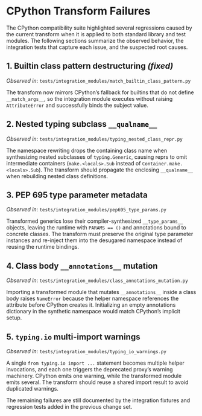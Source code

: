 # CPython Transform Failures

The CPython compatibility suite highlighted several regressions caused by the
current transform when it is applied to both standard library and test
modules. The following sections summarize the observed behavior, the
integration tests that capture each issue, and the suspected root causes.

## 1. Builtin class pattern destructuring *(fixed)*

*Observed in*: `tests/integration_modules/match_builtin_class_pattern.py`

The transform now mirrors CPython’s fallback for builtins that do not define
`__match_args__`, so the integration module executes without raising
`AttributeError` and successfully binds the subject value.

## 2. Nested typing subclass `__qualname__`

*Observed in*: `tests/integration_modules/typing_nested_class_repr.py`

The namespace rewriting drops the containing class name when synthesizing
nested subclasses of `typing.Generic`, causing reprs to omit intermediate
containers (`make.<locals>.Sub` instead of `Container.make.<locals>.Sub`). The
transform should propagate the enclosing `__qualname__` when rebuilding nested
class definitions.

## 3. PEP 695 type parameter metadata

*Observed in*: `tests/integration_modules/pep695_type_params.py`

Transformed generics lose their compiler-synthesized `__type_params__` objects,
leaving the runtime with `PARAMS == ()` and annotations bound to concrete
classes. The transform must preserve the original type parameter instances and
re-inject them into the desugared namespace instead of reusing the runtime
bindings.

## 4. Class body `__annotations__` mutation

*Observed in*: `tests/integration_modules/class_annotations_mutation.py`

Importing a transformed module that mutates `__annotations__` inside a class
body raises `NameError` because the helper namespace references the attribute
before CPython creates it. Initializing an empty annotations dictionary in the
synthetic namespace would match CPython’s implicit setup.

## 5. `typing.io` multi-import warnings

*Observed in*: `tests/integration_modules/typing_io_warnings.py`

A single `from typing.io import ...` statement becomes multiple helper
invocations, and each one triggers the deprecated proxy’s warning machinery.
CPython emits one warning, while the transformed module emits several. The
transform should reuse a shared import result to avoid duplicated warnings.

The remaining failures are still documented by the integration fixtures and
regression tests added in the previous change set.
